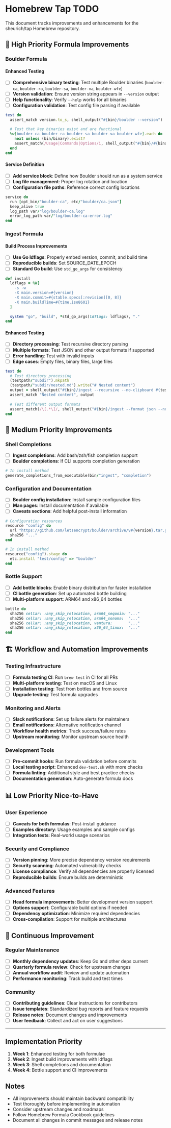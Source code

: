 # Homebrew Tap TODO

This document tracks improvements and enhancements for the sheurich/tap Homebrew repository.

## 🚀 High Priority Formula Improvements

### Boulder Formula

#### Enhanced Testing
- [ ] **Comprehensive binary testing**: Test multiple Boulder binaries (`boulder-ca`, `boulder-ra`, `boulder-sa`, `boulder-va`, `boulder-wfe`)
- [ ] **Version validation**: Ensure version string appears in `--version` output
- [ ] **Help functionality**: Verify `--help` works for all binaries
- [ ] **Configuration validation**: Test config file parsing if available

```ruby
test do
  assert_match version.to_s, shell_output("#{bin}/boulder --version")
  
  # Test that key binaries exist and are functional
  %w[boulder-ca boulder-ra boulder-sa boulder-va boulder-wfe].each do |binary|
    next unless (bin/binary).exist?
    assert_match(/Usage|Commands|Options/i, shell_output("#{bin}/#{binary} --help", 1))
  end
end
```

#### Service Definition
- [ ] **Add service block**: Define how Boulder should run as a system service
- [ ] **Log file management**: Proper log rotation and location
- [ ] **Configuration file paths**: Reference correct config locations

```ruby
service do
  run [opt_bin/"boulder-ca", etc/"boulder/ca.json"]
  keep_alive true
  log_path var/"log/boulder-ca.log"
  error_log_path var/"log/boulder-ca-error.log"
end
```

### Ingest Formula

#### Build Process Improvements
- [ ] **Use Go ldflags**: Properly embed version, commit, and build time
- [ ] **Reproducible builds**: Set SOURCE_DATE_EPOCH
- [ ] **Standard Go build**: Use `std_go_args` for consistency

```ruby
def install
  ldflags = %W[
    -s -w
    -X main.version=#{version}
    -X main.commit=#{stable.specs[:revision][0, 8]}
    -X main.buildTime=#{time.iso8601}
  ]
  
  system "go", "build", *std_go_args(ldflags: ldflags), "."
end
```

#### Enhanced Testing
- [ ] **Directory processing**: Test recursive directory parsing
- [ ] **Multiple formats**: Test JSON and other output formats if supported
- [ ] **Error handling**: Test with invalid inputs
- [ ] **Edge cases**: Empty files, binary files, large files

```ruby
test do
  # Test directory processing
  (testpath/"subdir").mkpath
  (testpath/"subdir/nested.md").write("# Nested content")
  output = shell_output("#{bin}/ingest --recursive --no-clipboard #{testpath}")
  assert_match "Nested content", output
  
  # Test different output formats
  assert_match(/\[.*\]/, shell_output("#{bin}/ingest --format json --no-clipboard #{testpath}"))
end
```

## 🔧 Medium Priority Improvements

### Shell Completions
- [ ] **Ingest completions**: Add bash/zsh/fish completion support
- [ ] **Boulder completions**: If CLI supports completion generation

```ruby
# In install method
generate_completions_from_executable(bin/"ingest", "completion")
```

### Configuration and Documentation
- [ ] **Boulder config installation**: Install sample configuration files
- [ ] **Man pages**: Install documentation if available
- [ ] **Caveats sections**: Add helpful post-install information

```ruby
# Configuration resources
resource "config" do
  url "https://github.com/letsencrypt/boulder/archive/v#{version}.tar.gz"
  sha256 "..."
end

# In install method
resource("config").stage do
  etc.install "test/config" => "boulder"
end
```

### Bottle Support
- [ ] **Add bottle blocks**: Enable binary distribution for faster installation
- [ ] **CI bottle generation**: Set up automated bottle building
- [ ] **Multi-platform support**: ARM64 and x86_64 bottles

```ruby
bottle do
  sha256 cellar: :any_skip_relocation, arm64_sequoia: "..."
  sha256 cellar: :any_skip_relocation, arm64_sonoma:  "..."
  sha256 cellar: :any_skip_relocation, ventura:       "..."
  sha256 cellar: :any_skip_relocation, x86_64_linux:  "..."
end
```

## 🏗️ Workflow and Automation Improvements

### Testing Infrastructure
- [ ] **Formula testing CI**: Run `brew test` in CI for all PRs
- [ ] **Multi-platform testing**: Test on macOS and Linux
- [ ] **Installation testing**: Test from bottles and from source
- [ ] **Upgrade testing**: Test formula upgrades

### Monitoring and Alerts
- [ ] **Slack notifications**: Set up failure alerts for maintainers
- [ ] **Email notifications**: Alternative notification channel
- [ ] **Workflow health metrics**: Track success/failure rates
- [ ] **Upstream monitoring**: Monitor upstream source health

### Development Tools
- [ ] **Pre-commit hooks**: Run formula validation before commits
- [ ] **Local testing script**: Enhanced `dev-test.sh` with more checks
- [ ] **Formula linting**: Additional style and best practice checks
- [ ] **Documentation generation**: Auto-generate formula docs

## 📊 Low Priority Nice-to-Have

### User Experience
- [ ] **Caveats for both formulas**: Post-install guidance
- [ ] **Examples directory**: Usage examples and sample configs
- [ ] **Integration tests**: Real-world usage scenarios

### Security and Compliance
- [ ] **Version pinning**: More precise dependency version requirements
- [ ] **Security scanning**: Automated vulnerability checks
- [ ] **License compliance**: Verify all dependencies are properly licensed
- [ ] **Reproducible builds**: Ensure builds are deterministic

### Advanced Features
- [ ] **Head formula improvements**: Better development version support
- [ ] **Options support**: Configurable build options if needed
- [ ] **Dependency optimization**: Minimize required dependencies
- [ ] **Cross-compilation**: Support for multiple architectures

## 🔄 Continuous Improvement

### Regular Maintenance
- [ ] **Monthly dependency updates**: Keep Go and other deps current
- [ ] **Quarterly formula review**: Check for upstream changes
- [ ] **Annual workflow audit**: Review and update automation
- [ ] **Performance monitoring**: Track build and test times

### Community
- [ ] **Contributing guidelines**: Clear instructions for contributors
- [ ] **Issue templates**: Standardized bug reports and feature requests
- [ ] **Release notes**: Document changes and improvements
- [ ] **User feedback**: Collect and act on user suggestions

---

## Implementation Priority

1. **Week 1**: Enhanced testing for both formulae
2. **Week 2**: Ingest build improvements with ldflags
3. **Week 3**: Shell completions and documentation
4. **Week 4**: Bottle support and CI improvements

## Notes

- All improvements should maintain backward compatibility
- Test thoroughly before implementing in automation
- Consider upstream changes and roadmaps
- Follow Homebrew Formula Cookbook guidelines
- Document all changes in commit messages and release notes
